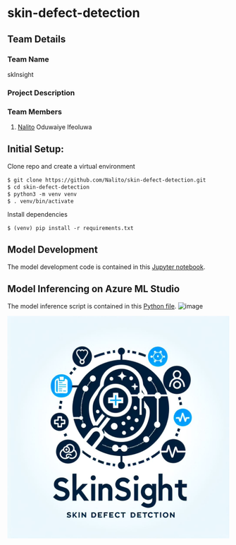 # skin-defect-detection

## Team Details
### Team Name
skInsight

### Project Description


### Team Members
1. [Nalito](github.com/Nalito) Oduwaiye Ifeoluwa

## Initial Setup:
Clone repo and create a virtual environment
```
$ git clone https://github.com/Nalito/skin-defect-detection.git
$ cd skin-defect-detection
$ python3 -m venv venv
$ . venv/bin/activate
```
Install dependencies
```
$ (venv) pip install -r requirements.txt
```

## Model Development
The model development code is contained in this [Jupyter notebook](skin_defect_detection.ipynb).

## Model Inferencing on Azure ML Studio
The model inference script is contained in this [Python file](infer.py).
![image](https://github.com/user-attachments/assets/4581c16c-61d8-47c2-ae7e-13205e6148c7)

![skInsight](logo.png)
